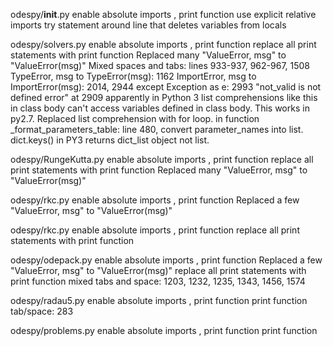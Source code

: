 odespy/__init__.py
    enable absolute imports , print function
    use explicit relative imports
    try statement around line that deletes variables from locals

odespy/solvers.py
    enable absolute imports , print function
    replace all print statements with print function
    Replaced many "ValueError, msg" to "ValueError(msg)"
    Mixed spaces and tabs: lines 933-937, 962-967, 1508
    TypeError, msg to TypeError(msg): 1162
    ImportError, msg to ImportError(msg): 2014, 2944
    except Exception as e: 2993
    "not_valid is not defined error" at 2909
        apparently in Python 3 list comprehensions like this in class 
        body can't access variables defined in class body. This works in py2.7.
        Replaced list comprehension with for loop.
    in function _format_parameters_table: line 480, convert parameter_names 
        into list. dict.keys() in PY3 returns dict_list object not list.

odespy/RungeKutta.py
    enable absolute imports , print function
    replace all print statements with print function
    Replaced many "ValueError, msg" to "ValueError(msg)"

odespy/rkc.py
    enable absolute imports , print function
    Replaced a few "ValueError, msg" to "ValueError(msg)"

odespy/rkc.py
    enable absolute imports , print function
    replace all print statements with print function

odespy/odepack.py
    enable absolute imports , print function
    Replaced a few "ValueError, msg" to "ValueError(msg)"
    replace all print statements with print function
    mixed tabs and space: 1203, 1232, 1235, 1343, 1456, 1574

odespy/radau5.py
    enable absolute imports , print function
    print function
    tab/space: 283

odespy/problems.py
   enable absolute imports , print function
   print function
